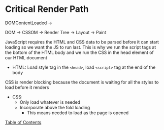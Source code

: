 # Critical Render Path

DOMContentLoaded ->

DOM -> CSSOM -> Render Tree -> Layout -> Paint

JavaScript requires the HTML and CSS data to be parsed before it can start loading so we want the JS to run last. This is why we run the script tags at the bottom of the HTML body and we run the CSS in the head element of our HTML document
- HTML: Load style tag in the `<head>`, load `<script>` tag at the end of the body

CSS is render blocking because the document is waiting for all the styles to load before it renders
- CSS: 
  - Only load whatever is needed
  - Incorporate above the fold loading
    - This means needed to load as the page is opened

[Table of Contents](../README.md)
